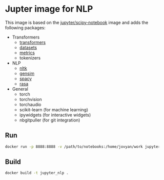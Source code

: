 # Jupter image for NLP

This image is based on the [jupyter/scipy-notebook](https://hub.docker.com/r/jupyter/scipy-notebook/) image and adds the following packages:

- Transformers
    - [transformers](https://huggingface.co/transformers/) 
    - [datasets](https://huggingface.co/datasets/) 
    - [metrics](https://huggingface.co/metrics/)
    - tokenizers
- NLP
    - [nltk](https://www.nltk.org/) 
    - [gensim](https://radimrehurek.com/gensim/) 
    - [spacy](https://spacy.io/) 
    - [rasa](https://rasa.com/)
- General
    - torch 
    - torchvision 
    - torchaudio 
    - scikit-learn (for machine learning)
    - ipywidgets (for interactive widgets)
    - nbgitpuller (for git integration)

## Run
    
```bash
docker run -p 8888:8888 -v /path/to/notebooks:/home/jovyan/work jupyter_nlp
```

## Build

```bash
docker build -t jupyter_nlp .
```
